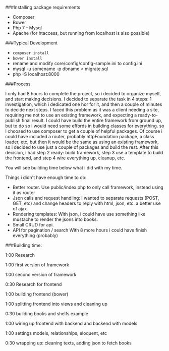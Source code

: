 ###Installing package requirements
* Composer
* Bower
* Php 7 - Mysql
* Apache (for htaccess, but running from localhost is also possible)


###Typical Development
* `composer install`
* `bower install`
* rename and modify core/config/config-sample.ini to config.ini
* mysql -u somename -p dbname < migrate.sql
* php -S localhost:8000

###Process

I only had 8 hours to complete the project, so i decided to organize myself, and start making decisions. I decided to separate the task in 4 steps: 1 investigation, which i dedicated one hor for it, and then a couple of minutes to decide next steps. I faced this problem as it was a client needing a site, requiring me not to use an existing framework, and expecting a ready-to-publish final result. I could have build the entire framework from ground up, but to do so i would need some effords in building classes for everything. so I choosed to use composer to get a couple of helpful packages. Of course i could have included a router, probably httpFoundation package, a class loader, etc, but then it would be the same as using an existing framework, so i decided to use just a couple of packages and build the rest. After this decision, i had step 2 ready: build framework, step 3 use a template to build the frontend, and step 4 wire everything up, cleanup, etc.

You will see building time below what i did with my time. 

Things i didn't have enough time to do:
- Better router. Use public/index.php to only call framework, instead using it as router
- Json calls and request handling: I wanted to separate requests (POST, GET, etc) and change headers to reply with html, json, etc. a better use of ajax
- Rendering templates: With json, i could have use something like mustache to render the jsons into books.
- Small CRUD for api.
- API for pagination / search 
With 8 more hours i could have finish everything (probably)

###Building time:

1:00 Research

1:00 first version of framework

1:00 second version of framework

0:30 Research for frontend

1:00 building frontend (bower)

1:00 splitting frontend into views and cleaning up

0:30 building books and shelfs example

1:00 wiring up frontend with backend and backend with models

1:00 settings models, relationships, eloquent, etc

0:30 wrapping up: cleaning texts, adding json to fetch books
